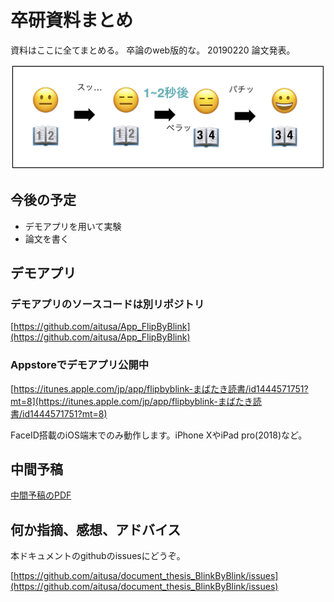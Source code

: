 # 卒研資料まとめ
資料はここに全てまとめる。
卒論のweb版的な。
20190220 論文発表。

![](flow.png)

## 今後の予定
- デモアプリを用いて実験
- 論文を書く

## デモアプリ
### デモアプリのソースコードは別リポジトリ
[https://github.com/aitusa/App_FlipByBlink](https://github.com/aitusa/App_FlipByBlink)

### Appstoreでデモアプリ公開中
[https://itunes.apple.com/jp/app/flipbyblink-まばたき読書/id1444571751?mt=8](https://itunes.apple.com/jp/app/flipbyblink-まばたき読書/id1444571751?mt=8)

FaceID搭載のiOS端末でのみ動作します。iPhone XやiPad pro(2018)など。

## 中間予稿
[中間予稿のPDF](中間予稿.pdf)

## 何か指摘、感想、アドバイス
本ドキュメントのgithubのissuesにどうぞ。

[https://github.com/aitusa/document_thesis_BlinkByBlink/issues](https://github.com/aitusa/document_thesis_BlinkByBlink/issues)
